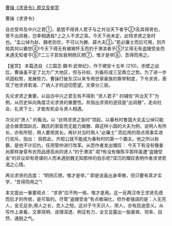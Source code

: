 [曹操《求贤令》原文及鉴赏](https://www.vrrw.net/wx/10231.html)

曹操《求贤令》

自古受命及中兴之君①，曷尝不得贤人君子与之共治天下者乎②!及其得贤也，曾不出闾巷，岂幸相遇哉?上之人不求之耳。今天下尚未定，此特求贤之急时也。“孟公绰为赵、魏老则优，不可以为滕、薛大夫③。”若必廉士而后可用，则齐桓其何以霸世④!今天下得无有被褐怀玉而钓于渭滨者乎⑤?又得无有盗嫂受金而未遇无知者乎⑥?二三子其佐我明扬仄陋⑦，惟才是举⑧，吾得而用之。



【鉴赏】 本篇选自 《三国志·魏书·武帝纪》，作于建安十五年 (210)。赤壁之战后，曹操虽平定了北方广大地区，但与孙权、刘备形成三足鼎立之势。为了进一步巩固权势，发展势力，曹操打破东汉以来专用世家豪族的察举制度，下令求贤，表现了他求贤若渴、广纳人才的迫切愿望。文章分三层。

先论求贤之重要。以自古中兴之君无有不得到 “贤人君子” 的辅佐“共治天下”为例，从历史纵向角度泛论求贤的重要性。并指出求贤的途径是“出闾巷”，走向社会，礼贤下士，才能有机会与贤人相遇。

次论对“贤人” 的看法。以 “此特求贤之急时”领起，以春秋时鲁国大夫孟公绰只能适合做晋国赵氏、魏氏的家臣而无能力做滕、薛这样小国的大夫为例，说明人有所长，亦有所短，用人要用其长。再针对当时用人“必廉士” 而后用的观点用事实进行驳斥，指出： 倘若此，齐桓公就不能成为春秋时的第一个霸主。他之所以称霸，是他不计旧仇，任用管仲进行改革。从而作者发出慨叹： 今天下有没有像姜尚那样身穿布衣而品德高尚的贤人“钓于渭滨” 呢?有没有像陈平那样虽遭“盗嫂受金”的非议却有奇谋的人而未遇到魏无知那样的伯乐呢?深沉的慨叹表明作者求贤若渴之心情。

再论求贤的态度： “明扬仄陋，惟才是举。” 即是说虽出身卑微，但只要有真才实学，“吾得而用之”!

本文提出一重要观点： “求贤”应不拘一格，惟才是用。这一反两汉帝王求贤先德而后才的传统，是可取的。尽管“盗嫂受金”有点极端化，但作者强调的是：人无完人，金无足赤;用人之长，克人之短。这对于今天识人、用人，亦有启迪意义。从写作上来看，文章简明、说理深透、例证有力，全文显露出一股豪爽、坦率、自然、通脱之气。

